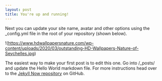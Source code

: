 ```yaml
---
layout: post
title: You're up and running!
---
```


Next you can update your site name, avatar and other options using the _config.yml file in the root of your repository (shown below).

!(https://www.hdwallpapersnature.com/wp-content/uploads/2020/03/outstanding-HD-Wallpapers-Nature-of-Seychelles.jpg)

The easiest way to make your first post is to edit this one. Go into /_posts/ and update the Hello World markdown file. For more instructions head over to the [Jekyll Now repository](https://github.com/barryclark/jekyll-now) on GitHub.
